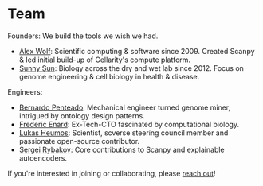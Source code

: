 # Team

Founders: We build the tools we wish we had.

- [Alex Wolf](https://falexwolf.me): Scientific computing & software since 2009. Created Scanpy & led initial build-up of Cellarity's compute platform.
- [Sunny Sun](https://github.com/sunnyosun): Biology across the dry and wet lab since 2012. Focus on genome engineering & cell biology in health & disease.

Engineers:

- [Bernardo Penteado](https://pbern.com): Mechanical engineer turned genome miner, intrigued by ontology design patterns.
- [Frederic Enard](https://github.com/fredericenard): Ex-Tech-CTO fascinated by computational biology.
- [Lukas Heumos](https://lukasheumos.com): Scientist, scverse steering council member and passionate open-source contributor.
- [Sergei Rybakov](https://github.com/koncopd): Core contributions to Scanpy and explainable autoencoders.

If you're interested in joining or collaborating, please [reach out](/contact)!
